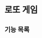 # 로또 게임
 
## 기능 목록
<!--
- [] 1-45범위의 서로다른 임의의 6개의 번호를 가진 수를 생성한다. - GameManager.publishRandomLotto() 
- [] 당첨 결과를 생성한다. - LottoGame.createResult() 
  - [] 당첨 순위와 금액을 계산한다. - gameLottos.calculateResultRank() 
  - [] 구매 금액 대비 수익률을 계산한다. - LottoResult.calculateEarningRatio() 
-->

<!--
- [] 구입금액, 당첨번호, 보너스 번호를 입력받아 로또 게임을 생성해 실행한다. - GameManager.run() 
-->

<!--
- [] 입력 - Input //o
  - [] 구입 금액을 입력받는다. -  Input.inputPrice()
  - [] 당첨 번호를 입력받는다. - Input.inputWinningLotto()
  - [] 보너스 번호를 입력받는다. - Input.inputBonusNumber()
-->

<!--
- [] 출력 - View
  - [] 입력을 요청하는 안내메시지를 출력한다. - 구입금액/당첨번호/보너스번호   
  - [] 발행한 로또 수량과 번호를 출력한다. - View.publishedLotto()  
  - [] 당첨내역을 출력한다. - View.printLottoResult()
-->

<!--
- [] validation
  - [] 로또 발행 시 중복되지 않는 6개 숫자인지 검증한다. - Lotto.validate()
  - [] 보너스 번호가 당첨번호에 포함되지 않은 수인지 검증한다.
  - [] 로또 번호가 1-45의 범위에 속하는지 검증한다. 
  - [] 구입금액이 1000으로 나누어 떨어지는 지 검증한다.
  - [] 입력 금액, 당첨번호, 보너스 번호가 숫자인지 검증한다.
-->




